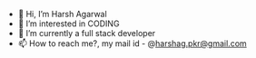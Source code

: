 - 👋 Hi, I’m Harsh Agarwal
- 👀 I’m interested in CODING
- 🌱 I’m currently a full stack developer
- 📫 How to reach me?, my mail id - @harshag.pkr@gmail.com

<!---
harshagarwal03/harshagarwal03 is a ✨ special ✨ repository because its `README.md` (this file) appears on your GitHub profile.
You can click the Preview link to take a look at your changes.
--->
